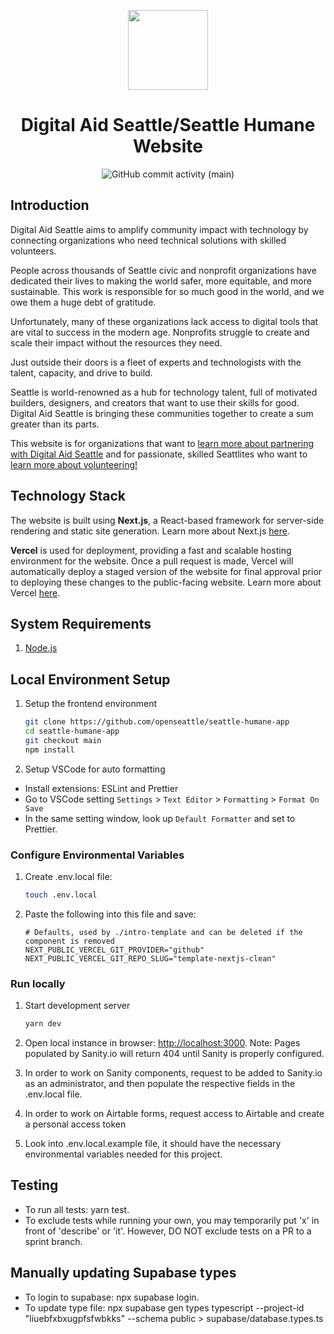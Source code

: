 <p align='center'>
    <a href='https://www.digitalaidseattle.org'>
        <img src='https://avatars.githubusercontent.com/u/3466034?s=200&v=4' height='128'>
    </a>
    <h1 align='center'>Digital Aid Seattle/Seattle Humane Website</h1>
</p>
<p align='center'>
    <img alt="GitHub commit activity (main)" src="https://img.shields.io/github/commit-activity/m/openseattle/open-seattle-website/main">
</p>

## Introduction

Digital Aid Seattle aims to amplify community impact with technology by connecting organizations who need technical solutions with skilled volunteers.

People across thousands of Seattle civic and nonprofit organizations have dedicated their lives to making the world safer, more equitable, and more sustainable. This work is responsible for so much good in the world, and we owe them a huge debt of gratitude.

Unfortunately, many of these organizations lack access to digital tools that are vital to success in the modern age. Nonprofits struggle to create and scale their impact without the resources they need.

Just outside their doors is a fleet of experts and technologists with the talent, capacity, and drive to build.

Seattle is world-renowned as a hub for technology talent, full of motivated builders, designers, and creators that want to use their skills for good. Digital Aid Seattle is bringing these communities together to create a sum greater than its parts.

This website is for organizations that want to [learn more about partnering with Digital Aid Seattle](https://www.digitalaidseattle.org/partner) and for passionate, skilled Seattlites who want to [learn more about volunteering!](https://www.digitalaidseattle.org/volunteer)

## Technology Stack

The website is built using **Next.js**, a React-based framework for server-side rendering and static site generation. Learn more about Next.js [here](https://nextjs.org/docs/getting-started).

**Vercel** is used for deployment, providing a fast and scalable hosting environment for the website. Once a pull request is made, Vercel will automatically deploy a staged version of the website for final approval prior to deploying these changes to the public-facing website. Learn more about Vercel [here](https://vercel.com/docs).

## System Requirements

1. [Node.js](https://nodejs.org/en/)

## Local Environment Setup

1. Setup the frontend environment

   ```bash
   git clone https://github.com/openseattle/seattle-humane-app
   cd seattle-humane-app
   git checkout main
   npm install
   ```

2. Setup VSCode for auto formatting

- Install extensions: ESLint and Prettier
- Go to VSCode setting `Settings` > `Text Editor` > `Formatting` > `Format On Save`
- In the same setting window, look up `Default Formatter` and set to Prettier.

### Configure Environmental Variables

1. Create .env.local file:

   ```bash
   touch .env.local
   ```

2. Paste the following into this file and save:

   ```.env
   # Defaults, used by ./intro-template and can be deleted if the component is removed
   NEXT_PUBLIC_VERCEL_GIT_PROVIDER="github"
   NEXT_PUBLIC_VERCEL_GIT_REPO_SLUG="template-nextjs-clean"
   ```

### Run locally

1. Start development server

   ```bash
   yarn dev
   ```

2. Open local instance in browser: <http://localhost:3000>. Note: Pages populated by Sanity.io will return 404 until Sanity is properly configured.

3. In order to work on Sanity components, request to be added to Sanity.io as an administrator, and then populate the respective fields in the .env.local file.

4. In order to work on Airtable forms, request access to Airtable and create a personal access token

5. Look into .env.local.example file, it should have the necessary environmental variables needed for this project.

## Testing

- To run all tests: yarn test.
- To exclude tests while running your own, you may temporarily put 'x' in front of 'describe' or 'it'. However, DO NOT exclude tests on a PR to a sprint branch.

## Manually updating Supabase types

- To login to supabase: npx supabase login.
- To update type file: npx supabase gen types typescript --project-id "liuebfxbxugpfsfwbkks" --schema public > supabase/database.types.ts

